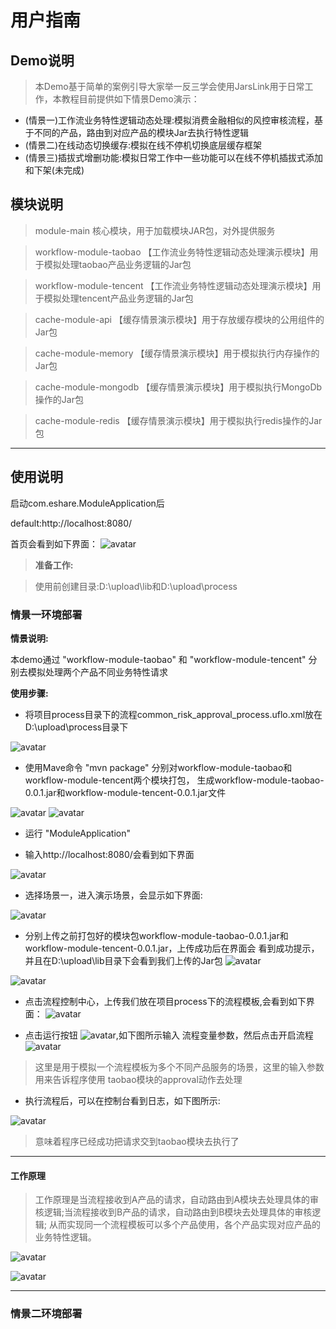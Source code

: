 # **用户指南**

## **Demo说明**
>本Demo基于简单的案例引导大家举一反三学会使用JarsLink用于日常工作，本教程目前提供如下情景Demo演示：
- (情景一)工作流业务特性逻辑动态处理:模拟消费金融相似的风控审核流程，基于不同的产品，路由到对应产品的模块Jar去执行特性逻辑
- (情景二)在线动态切换缓存:模拟在线不停机切换底层缓存框架
- (情景三)插拔式增删功能:模拟日常工作中一些功能可以在线不停机插拔式添加和下架(未完成)
## **模块说明**

> module-main 核心模块，用于加载模块JAR包，对外提供服务

> workflow-module-taobao 【工作流业务特性逻辑动态处理演示模块】用于模拟处理taobao产品业务逻辑的Jar包

> workflow-module-tencent 【工作流业务特性逻辑动态处理演示模块】用于模拟处理tencent产品业务逻辑的Jar包

> cache-module-api 【缓存情景演示模块】用于存放缓存模块的公用组件的Jar包

> cache-module-memory 【缓存情景演示模块】用于模拟执行内存操作的Jar包

> cache-module-mongodb 【缓存情景演示模块】用于模拟执行MongoDb操作的Jar包

> cache-module-redis 【缓存情景演示模块】用于模拟执行redis操作的Jar包
***

## **使用说明**

启动com.eshare.ModuleApplication后

default:http://localhost:8080/

首页会看到如下界面：
![avatar](docs/微信截图_20180520234008.png)

>**准备工作:**

>使用前创建目录:D:\upload\lib和D:\upload\process

### **情景一环境部署**

**情景说明:**

本demo通过 "workflow-module-taobao" 和 "workflow-module-tencent" 分别去模拟处理两个产品不同业务特性请求

**使用步骤:**

- 将项目process目录下的流程common_risk_approval_process.uflo.xml放在D:\upload\process目录下


![avatar](docs/微信截图_20180521002301.png)

- 使用Mave命令 "mvn package" 分别对workflow-module-taobao和workflow-module-tencent两个模块打包，
生成workflow-module-taobao-0.0.1.jar和workflow-module-tencent-0.0.1.jar文件

![avatar](docs/微信截图_20180521002620.png)
![avatar](docs/微信截图_20180521002717.png)

- 运行 "ModuleApplication"

- 输入http://localhost:8080/会看到如下界面

![avatar](docs/微信截图_20180520234008.png)

- 选择场景一，进入演示场景，会显示如下界面:

![avatar](docs/微信截图_20180521011913.png)

- 分别上传之前打包好的模块包workflow-module-taobao-0.0.1.jar和workflow-module-tencent-0.0.1.jar，上传成功后在界面会
看到成功提示，并且在D:\upload\lib目录下会看到我们上传的Jar包
![avatar](docs/微信截图_20180521012242.png)

![avatar](docs/微信截图_20180521012406.png)

- 点击流程控制中心，上传我们放在项目process下的流程模板,会看到如下界面：
![avatar](docs/微信截图_20180521012549.png)


- 点击运行按钮 ![avatar](docs/微信截图_20180507074553.png),如下图所示输入
流程变量参数，然后点击开启流程
![avatar](docs/微信截图_20180521012841.png)
>这里是用于模拟一个流程模板为多个不同产品服务的场景，这里的输入参数用来告诉程序使用
taobao模块的approval动作去处理


- 执行流程后，可以在控制台看到日志，如下图所示:

![avatar](docs/微信截图_20180521013217.png)

>意味着程序已经成功把请求交到taobao模块去执行了

***

#### **工作原理**

>工作原理是当流程接收到A产品的请求，自动路由到A模块去处理具体的审核逻辑;当流程接收到B产品的请求，自动路由到B模块去处理具体的审核逻辑;
从而实现同一个流程模板可以多个产品使用，各个产品实现对应产品的业务特性逻辑。

![avatar](docs/A产品审核流程.png)

![avatar](docs/B产品审核流程.png)

***

### **情景二环境部署**